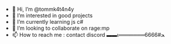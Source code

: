 - 👋 Hi, I’m @tommk4t4n4y
- 👀 I’m interested in good projects 
- 🌱 I’m currently learning js c#
- 💞️ I’m looking to collaborate on rage:mp
- 📫 How to reach me : contact discord ▬▬ι═══════ﺤ#6666

<!---
tommk4t4n4y/tommk4t4n4y is a ✨ special ✨ repository because its `README.md` (this file) appears on your GitHub profile.
You can click the Preview link to take a look at your changes.
--->
